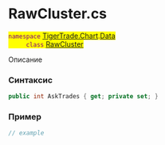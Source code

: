 
# RawCluster.cs
<mark style="color:purple;">`namespace` [TigerTrade.Chart](../../../../TigerTrade.Chart.md).[Data](../../../../TigerTrade.Chart/Data.md)  
&nbsp;&nbsp;&nbsp;&nbsp;&nbsp;&nbsp;&nbsp;&nbsp;&nbsp;`class` [RawCluster](../../RawCluster.cs.md)

Описание

### Синтаксис
```csharp
public int AskTrades { get; private set; }
```
### Пример  
```csharp
// example
```
